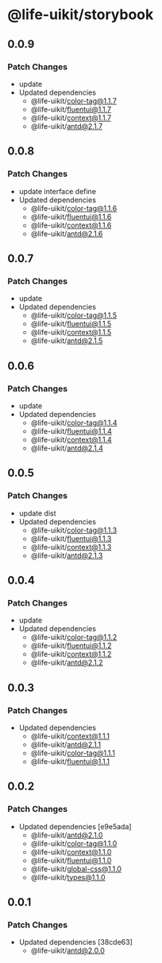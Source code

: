 # @life-uikit/storybook

## 0.0.9

### Patch Changes

- update
- Updated dependencies
  - @life-uikit/color-tag@1.1.7
  - @life-uikit/fluentui@1.1.7
  - @life-uikit/context@1.1.7
  - @life-uikit/antd@2.1.7

## 0.0.8

### Patch Changes

- update interface define
- Updated dependencies
  - @life-uikit/color-tag@1.1.6
  - @life-uikit/fluentui@1.1.6
  - @life-uikit/context@1.1.6
  - @life-uikit/antd@2.1.6

## 0.0.7

### Patch Changes

- update
- Updated dependencies
  - @life-uikit/color-tag@1.1.5
  - @life-uikit/fluentui@1.1.5
  - @life-uikit/context@1.1.5
  - @life-uikit/antd@2.1.5

## 0.0.6

### Patch Changes

- update
- Updated dependencies
  - @life-uikit/color-tag@1.1.4
  - @life-uikit/fluentui@1.1.4
  - @life-uikit/context@1.1.4
  - @life-uikit/antd@2.1.4

## 0.0.5

### Patch Changes

- update dist
- Updated dependencies
  - @life-uikit/color-tag@1.1.3
  - @life-uikit/fluentui@1.1.3
  - @life-uikit/context@1.1.3
  - @life-uikit/antd@2.1.3

## 0.0.4

### Patch Changes

- update
- Updated dependencies
  - @life-uikit/color-tag@1.1.2
  - @life-uikit/fluentui@1.1.2
  - @life-uikit/context@1.1.2
  - @life-uikit/antd@2.1.2

## 0.0.3

### Patch Changes

- Updated dependencies
  - @life-uikit/context@1.1.1
  - @life-uikit/antd@2.1.1
  - @life-uikit/color-tag@1.1.1
  - @life-uikit/fluentui@1.1.1

## 0.0.2

### Patch Changes

- Updated dependencies [e9e5ada]
  - @life-uikit/antd@2.1.0
  - @life-uikit/color-tag@1.1.0
  - @life-uikit/context@1.1.0
  - @life-uikit/fluentui@1.1.0
  - @life-uikit/global-css@1.1.0
  - @life-uikit/types@1.1.0

## 0.0.1

### Patch Changes

- Updated dependencies [38cde63]
  - @life-uikit/antd@2.0.0
